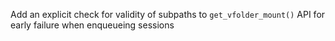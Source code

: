 Add an explicit check for validity of subpaths to `get_vfolder_mount()` API for early failure when enqueueing sessions
